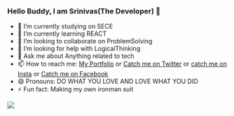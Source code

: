 ### Hello Buddy, I am Srinivas(The Developer) 👋


- 🔭 I’m currently studying on SECE
- 🌱 I’m currently learning REACT
- 👯 I’m looking to collaborate on ProblemSolving
- 🤔 I’m looking for help with LogicalThinking
- 💬 Ask me about Anything related to tech
- 📫 How to reach me: [My Portfolio](https://srinivasthedeveloper.netlify.com) or [Catch me on Twitter](https://twitter.com/sriniva70623303) or [catch me on Insta](https://www.instagram.com/srinivasthedeveloper/) or [Catch me on Facebook](https://www.facebook.com/srinivasthedeveloper/)
- 😄 Pronouns: DO WHAT YOU LOVE AND LOVE WHAT YOU DID
- ⚡ Fun fact: Making my own ironman suit

<img src="https://github-readme-stats.vercel.app/api?username=srinivasthedeveloper&&show_icons=true&title_color=000000&icon_color=ff2a00&text_color=777777&bg_color=ffffff">
